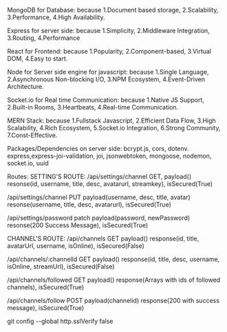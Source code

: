 MongoDB for Database: 
because 1.Document based storage, 2.Scalability, 3.Performance, 4.High Availability.

Express for server side: 
because 1.Simplicity, 2.Middleware Integration, 3.Routing, 4.Performance

React for Frontend: 
because 1.Popularity, 2.Component-based, 3.Virtual DOM, 4.Easy to start.

Node for Server side engine for javascript: 
because 1.Single Language, 2.Asynchronous Non-blocking I/O, 3.NPM Ecosystem, 4.Event-Driven Architecture.

Socket.io for Real time Communication: 
because 1.Native JS Support, 2.Built-in Rooms, 3.Heartbeats, 4.Real-time Communication.

MERN Stack: 
because 1.Fullstack Javascript, 2.Efficient Data Flow, 3.High Scalability, 4.Rich Ecosystem, 5.Socket.io Integration, 6.Strong Community, 7.Const-Effective.

Packages/Dependencies on server side:
bcrypt.js, cors, dotenv. express,express-joi-validation, joi, jsonwebtoken, mongoose, nodemon, socket.io, uuid

Routes:
SETTING'S ROUTE:
/api/settings/channel GET, payload() resonse(id, username, title, desc, avatarurl, streamkey), isSecured(True)

/api/settings/channel PUT payload(username, desc, title, avatar) resonse(username, title, desc, avatarurl), isSecured(True)

/api/settings/password patch payload(password, newPassword) resonse(200 Success Message), isSecured(True)

CHANNEL'S ROUTE:
/api/channels GET payload() response(id, title, avatarUrl, username, isOnline), isSecured(False)

/api/channels/:channelld GET payload() response(id, title, desc, username, isOnline, streamUrl), isSecured(False)

/api/channels/followed GET payload() response(Arrays with ids of followed channels), isSecured(True)

/api/channels/follow POST payload(channelid) response(200 with success message), isSecured(True)

git config --global http.sslVerify false